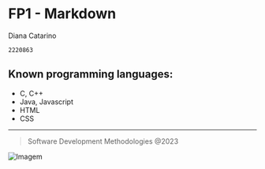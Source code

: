 # FP1 - Markdown

Diana Catarino  
  
`2220863`  

## Known programming languages:
* C, C++
* Java, Javascript
* HTML
* CSS

---

>Software Development Methodologies @2023

![Imagem](https://www.ipleiria.pt/wp-content/themes/ipleiria/img/logo_ipl_header.png)
